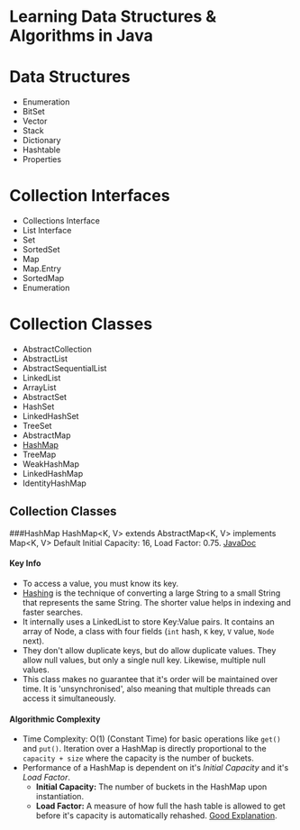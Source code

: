 # Learning Data Structures & Algorithms in Java

# Data Structures
* Enumeration
* BitSet
* Vector
* Stack
* Dictionary
* Hashtable
* Properties

# Collection Interfaces
* Collections Interface
* List Interface 
* Set
* SortedSet
* Map
* Map.Entry
* SortedMap
* Enumeration

# Collection Classes
* AbstractCollection
* AbstractList
* AbstractSequentialList
* LinkedList
* ArrayList
* AbstractSet
* HashSet
* LinkedHashSet
* TreeSet
* AbstractMap
* [HashMap](###HashMap)
* TreeMap
* WeakHashMap
* LinkedHashMap
* IdentityHashMap

## Collection Classes

###HashMap
HashMap<K, V> extends AbstractMap<K, V> implements Map<K, V>
Default Initial Capacity: 16, Load Factor: 0.75.
[JavaDoc](https://docs.oracle.com/javase/8/docs/api/java/util/HashMap.html)

#### Key Info
* To access a value, you must know its key.
* [Hashing](quiz.geeksforgeeks.org/hashing-set-1-introduction/) is the technique of converting a large String to a small String that represents the same String. The shorter value helps in indexing and faster searches.
* It internally uses a LinkedList to store Key:Value pairs. It contains an array of Node, a class with four fields (`int` hash, `K` key, `V` value, `Node` next).
* They don't allow duplicate keys, but do allow duplicate values. They allow null values, but only a single null key. Likewise, multiple null values.
* This class makes no guarantee that it's order will be maintained over time. It is 'unsynchronised', also meaning that multiple threads can access it simultaneously.

#### Algorithmic Complexity
* Time Complexity: O(1) (Constant Time) for basic operations like `get()` and `put()`. Iteration over a HashMap is directly proportional to the `capacity + size` where the capacity is the number of buckets.
* Performance of a HashMap is dependent on it's *Initial Capacity* and it's *Load Factor*.
    * **Initial Capacity:** The number of buckets in the HashMap upon instantiation.
    * **Load Factor:** A measure of how full the hash table is allowed to get before it's capacity is automatically rehashed. [Good Explanation](https://stackoverflow.com/questions/10901752/what-is-the-significance-of-load-factor-in-hashmap).